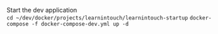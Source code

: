 Start the dev application  
```cd ~/dev/docker/projects/learnintouch/learnintouch-startup```
```docker-compose -f docker-compose-dev.yml up -d```

